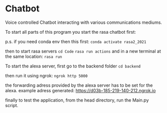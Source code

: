 # Chatbot

Voice controlled Chatbot interacting with various communications mediums.

To start all parts of this program you start the rasa chatbot first:

p.s. if you need conda env then this first:
```conda activate rasa2_2021```

then to start rasa servers
```cd Code```
```rasa run actions```
and in a new terminal at the same location:
```rasa run```

To start the alexa server, first go to the backend folder
```cd backend```

then run it using ngrok:
```ngrok http 5000```

the forwarding adress provided by the alexa server has to be set for the alexa.
example adress generated: https://d03b-185-219-140-212.ngrok.io 

finally to test the application, from the head directory, run the Main.py script.


